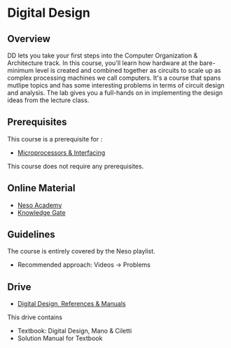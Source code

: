 # Digital Design

## Overview
DD lets you take your first steps into the Computer Organization & Architecture track. In this course, you'll learn how hardware at the bare-minimum level is created and combined together as circuits to scale up as complex processing machines we call computers. It's a course that spans mutlipe topics and has some interesting problems in terms of circuit design and analysis. The lab gives you  a full-hands on in implementing the design ideas from the lecture class. 

## Prerequisites

This course is a prerequisite for : 
* [Microprocessors & Interfacing](../CSF241)

This course does not require any prerequisites. 

## Online Material

* [Neso Academy](https://www.youtube.com/watch?v=M0mx8S05v60&list=PLBlnK6fEyqRjMH3mWf6kwqiTbT798eAOm)
* [Knowledge Gate](https://www.youtube.com/playlist?list=PLmXKhU9FNesSfX1PVt4VGm-wbIKfemUWK)

## Guidelines
The course is entirely covered by the Neso playlist. 

* Recommended approach: Videos -> Problems

## Drive
* [Digital Design, References & Manuals](https://drive.google.com/open?id=1P94MPtAlcFJatILmP2H_56yKGEai1nX_)

This drive contains
* Textbook: Digital Design, Mano & Ciletti
* Solution Manual for Textbook
